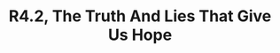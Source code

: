 ---
title: R4.2, The Truth And Lies That Give Us Hope
type: round
cinematic: "videos/intro-4.mp4"
---